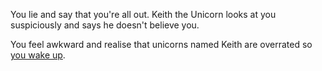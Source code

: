 You lie and say that you're all out. Keith the Unicorn looks at you suspiciously and says he doesn't believe you.

You feel awkward and realise that unicorns named Keith are overrated so [you wake up](../existence/existence.md).
